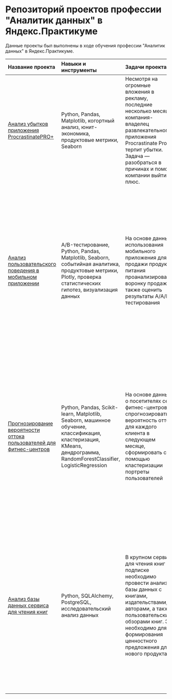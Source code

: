# Репозиторий проектов профессии "Аналитик данных" в Яндекс.Практикуме

Данные проекты был выполнены в ходе обучения профессии "Аналитик данных" в Яндекс.Практикуме.  


| Название проекта | Навыки и инструменты | Задачи проекта | Описание проекта |
| :---------- | :---------- |  :------------------- | :------------------- |
| [Анализ убытков приложения ProcrastinatePRO+](app_unit_economics) | Python, Pandas, Matplotlib, когортный анализ, юнит-экономика, продуктовые метрики, Seaborn | Несмотря на огромные вложения в рекламу, последние несколько месяцев компания-владелец развлекательного приложения Procrastinate Pro+ терпит убытки. Задача — разобраться в причинах и помочь компании выйти в плюс. | Провёл анализ данных от ProcrastinatePRO+. Рассчитал различные метрики, использован когортный анализ: LTV, CAC, Retention rate. Сделал выводы по полученным данным. | 
| [Анализ пользовательского поведения в мобильном приложении](ab_test) | A/B-тестирование, Python, Pandas, Matplotlib, Seaborn, событийная аналитика, продуктовые метрики, Plotly, проверка статистических гипотез, визуализация данных | На основе данных использования мобильного приложения для продажи продуктов питания проанализировать воронку продаж, а также оценить результаты A/A/B-тестирования  | Изучил принципы событийной аналитики: построил воронку продаж, исследовал путь пользователей до покупки. Проанализировал результаты A/B-теста введения новых шрифтов. Сравнил 2 контрольных группы между собой, убедился в правильном разделении трафика, а затем сравнил с тестовой группой. Новый шрифт значительно не повлияет на поведение пользователей. | 
| [Прогнозирование вероятности оттока пользователей для фитнес-центров](ml_fitness) | Python, Pandas, Scikit-learn, Matplotlib, Seaborn, машинное обучение, классификация, кластеризация, KMeans, дендрограмма, RandomForestClassifier, LogisticRegression | На основе данных о посетителях сети фитнес-центров спрогнозировать вероятность оттока для каждого клиента в следующем месяце, сформировать с помощью кластеризации портреты пользователей | Использовал в проекте машинное обучение. Спрогнозировал вероятность оттока (на уровне следующего месяца) для каждого клиента; сформировал типичные портреты пользователей: выделил наиболее яркие группы, охарактеризованы их основные свойства; проанализировал основные признаки, наиболее сильно влияющие на отток. |
| [Анализ базы данных сервиса для чтения книг](books_sql) | Python, SQLAlchemy, PostgreSQL, исследовательский анализ данных | В крупном сервисе для чтения книг по подписке необходимо провести анализ базы данных с книгами, издательствами, авторами, а также пользовательскими обзорами книг. Это необходимо для формирования ценностного предложения для нового продукта. | Установил наиболее перспектиного партнёра - самое активное издательство. Определили самые популярные книги самых популярных авторов, которые составят костяк подписок. Установил наиболее высоко оцениваемый жанр. Провёл оценку оценок пользователей и определил, каких из них можно считать активными и предложил варианты их поощрения. |
